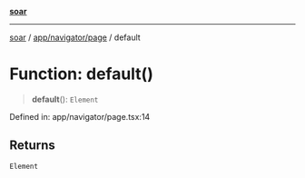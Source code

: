 [**soar**](../../../../README.md)

***

[soar](../../../../modules.md) / [app/navigator/page](../README.md) / default

# Function: default()

> **default**(): `Element`

Defined in: app/navigator/page.tsx:14

## Returns

`Element`
